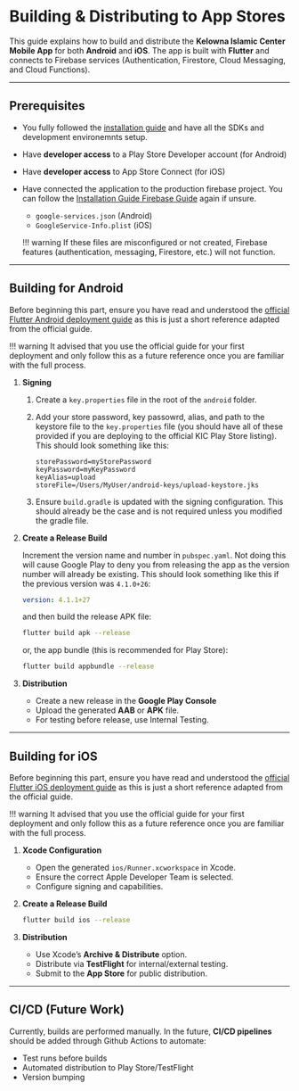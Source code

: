 # Building & Distributing to App Stores

This guide explains how to build and distribute the **Kelowna Islamic Center Mobile App** for both **Android** and **iOS**. The app is built with **Flutter** and connects to Firebase services (Authentication, Firestore, Cloud Messaging, and Cloud Functions).

---

## Prerequisites

- You fully followed the [installation guide](./installation.md) and have all the SDKs and development environemnts setup.
- Have **developer access** to a Play Store Developer account (for Android)
- Have **developer access** to App Store Connect (for iOS)
- Have connected the application to the production firebase project. You can follow the [Installation Guide Firebase Guide](./installation.md#5-firebase-setup) again if unsure.
    - `google-services.json` (Android)  
    - `GoogleService-Info.plist` (iOS)

    !!! warning
        If these files are misconfigured or not created, Firebase features (authentication, messaging, Firestore, etc.) will not function.

---

## Building for Android

Before beginning this part, ensure you have read and understood the [official Flutter Android deployment guide](https://docs.flutter.dev/deployment/android) as this is just a short reference adapted from the official guide.

!!! warning
    It advised that you use the official guide for your first deployment and only follow this as a future reference once you are familiar with the full process.

1. **Signing**

    1. Create a `key.properties` file in the root of the `android` folder.
    2. Add your store password, key passowrd, alias, and path to the keystore file to the `key.properties` file (you should have all of these provided if you are deploying to the official KIC Play Store listing). This should look something like this:

        ```env
        storePassword=myStorePassword
        keyPassword=myKeyPassword
        keyAlias=upload
        storeFile=/Users/MyUser/android-keys/upload-keystore.jks
        ```

    3. Ensure `build.gradle` is updated with the signing configuration. This should already be the case and is not required unless you modified the gradle file.

2. **Create a Release Build**

    Increment the version name and number in `pubspec.yaml`. Not doing this will cause Google Play to deny you from releasing the app as the version number will already be existing. This should look something like this if the previous version was `4.1.0+26`:

    ```yaml
    version: 4.1.1+27
    ```

    and then build the release APK file:

    ```bash
    flutter build apk --release
    ```

    or, the app bundle (this is recommended for Play Store):

    ```bash
    flutter build appbundle --release
    ```

3. **Distribution**
    * Create a new release in the **Google Play Console**
    * Upload the generated **AAB** or **APK** file.
    * For testing before release, use Internal Testing.

---

## Building for iOS

Before beginning this part, ensure you have read and understood the [official Flutter iOS deployment guide](https://docs.flutter.dev/deployment/ios) as this is just a short reference adapted from the official guide.

!!! warning
    It advised that you use the official guide for your first deployment and only follow this as a future reference once you are familiar with the full process.

1. **Xcode Configuration**

    * Open the generated `ios/Runner.xcworkspace` in Xcode.
    * Ensure the correct Apple Developer Team is selected.
    * Configure signing and capabilities.

2. **Create a Release Build**

    ```bash
    flutter build ios --release
    ```

4. **Distribution**

   * Use Xcode’s **Archive & Distribute** option.
   * Distribute via **TestFlight** for internal/external testing.
   * Submit to the **App Store** for public distribution.

---

## CI/CD (Future Work)

Currently, builds are performed manually. In the future, **CI/CD pipelines** should be added through Github Actions to automate: 

* Test runs before builds
* Automated distribution to Play Store/TestFlight
* Version bumping
